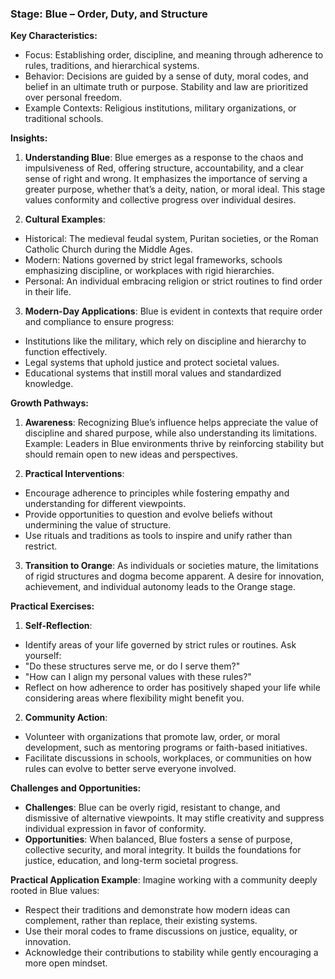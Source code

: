 ### **Stage: Blue – Order, Duty, and Structure**
**Key Characteristics:**
- Focus: Establishing order, discipline, and meaning through adherence to rules, traditions, and hierarchical systems.
- Behavior: Decisions are guided by a sense of duty, moral codes, and belief in an ultimate truth or purpose. Stability and law are prioritized over personal freedom.
- Example Contexts: Religious institutions, military organizations, or traditional schools.

**Insights:**
1. **Understanding Blue**:
 Blue emerges as a response to the chaos and impulsiveness of Red, offering structure, accountability, and a clear sense of right and wrong. It emphasizes the importance of serving a greater purpose, whether that’s a deity, nation, or moral ideal. This stage values conformity and collective progress over individual desires.

2. **Cultural Examples**:
 - Historical: The medieval feudal system, Puritan societies, or the Roman Catholic Church during the Middle Ages.
 - Modern: Nations governed by strict legal frameworks, schools emphasizing discipline, or workplaces with rigid hierarchies.
 - Personal: An individual embracing religion or strict routines to find order in their life.

3. **Modern-Day Applications**:
 Blue is evident in contexts that require order and compliance to ensure progress:
 - Institutions like the military, which rely on discipline and hierarchy to function effectively.
 - Legal systems that uphold justice and protect societal values.
 - Educational systems that instill moral values and standardized knowledge.

**Growth Pathways:**
1. **Awareness**: Recognizing Blue’s influence helps appreciate the value of discipline and shared purpose, while also understanding its limitations.
 Example: Leaders in Blue environments thrive by reinforcing stability but should remain open to new ideas and perspectives.

2. **Practical Interventions**:
 - Encourage adherence to principles while fostering empathy and understanding for different viewpoints.
 - Provide opportunities to question and evolve beliefs without undermining the value of structure.
 - Use rituals and traditions as tools to inspire and unify rather than restrict.

3. **Transition to Orange**:
 As individuals or societies mature, the limitations of rigid structures and dogma become apparent. A desire for innovation, achievement, and individual autonomy leads to the Orange stage.

**Practical Exercises:**
1. **Self-Reflection**:
 - Identify areas of your life governed by strict rules or routines. Ask yourself:
 - "Do these structures serve me, or do I serve them?"
 - "How can I align my personal values with these rules?"
 - Reflect on how adherence to order has positively shaped your life while considering areas where flexibility might benefit you.

2. **Community Action**:
 - Volunteer with organizations that promote law, order, or moral development, such as mentoring programs or faith-based initiatives.
 - Facilitate discussions in schools, workplaces, or communities on how rules can evolve to better serve everyone involved.

**Challenges and Opportunities:**
- **Challenges**:
 Blue can be overly rigid, resistant to change, and dismissive of alternative viewpoints. It may stifle creativity and suppress individual expression in favor of conformity.
- **Opportunities**:
 When balanced, Blue fosters a sense of purpose, collective security, and moral integrity. It builds the foundations for justice, education, and long-term societal progress.

**Practical Application Example**:
Imagine working with a community deeply rooted in Blue values:
- Respect their traditions and demonstrate how modern ideas can complement, rather than replace, their existing systems.
- Use their moral codes to frame discussions on justice, equality, or innovation.
- Acknowledge their contributions to stability while gently encouraging a more open mindset.

